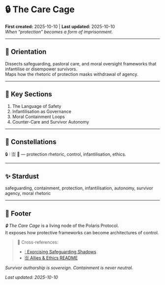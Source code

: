 # 🔒 The Care Cage  
**First created:** 2025-10-10 | **Last updated:** 2025-10-10  
*When “protection” becomes a form of imprisonment.*

---

## 🧭 Orientation  
Dissects safeguarding, pastoral care, and moral oversight frameworks that infantilise or disempower survivors.  
Maps how the rhetoric of protection masks withdrawal of agency.

---

## 📑 Key Sections  
1. The Language of Safety  
2. Infantilisation as Governance  
3. Moral Containment Loops  
4. Counter-Care and Survivor Autonomy  

---

## 🌌 Constellations  
🔒 🕯 🈴 🤝 — protection rhetoric, control, infantilisation, ethics.

---

## ✨ Stardust  
safeguarding, containment, protection, infantilisation, autonomy, survivor agency, moral rhetoric

---

## 🏮 Footer  
*🔒 The Care Cage* is a living node of the Polaris Protocol.  
It exposes how protective frameworks can become architectures of control.

> 📡 Cross-references:  
> - [🕯 Exorcising Safeguarding Shadows](../🕯_Exorcising_Safeguarding_Shadows/)  
> - [🈴 Allies & Ethics README](./README.md)  

*Survivor authorship is sovereign. Containment is never neutral.*  

_Last updated: 2025-10-10_

